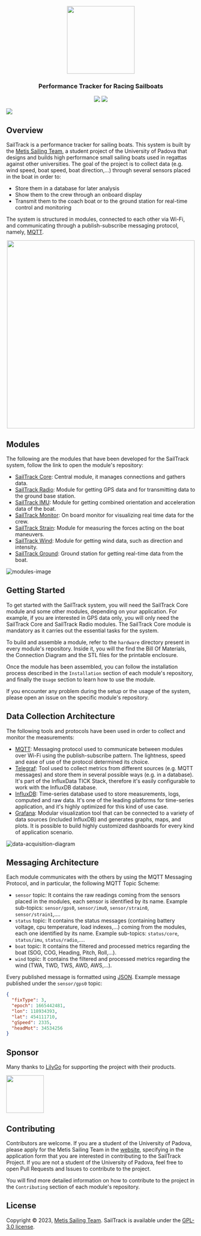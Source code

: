 <p class="readme-header" align="center">
  <img src="assets/sailtrack-logo.svg" width="180">
</p>

<h3 class="readme-header" align="center">Performance Tracker for Racing Sailboats</h3>
<p class="readme-header" align="center">
  <img src="https://img.shields.io/github/license/metisvela/sailtrack">
  <img src="https://img.shields.io/github/stars/metisvela/sailtrack">
</p>

<img src="assets/dashboard-image.png" class="readme-header">

## Overview
SailTrack is a performance tracker for sailing boats.
This system is built by the [Metis Sailing Team](http://metisvela.dii.unipd.it), a student project of the University of Padova that designs and builds high performance small sailing boats used in regattas against other universities.
The goal of the project is to collect data (e.g. wind speed, boat speed, boat direction,...) through several sensors placed in the boat in order to:

* Store them in a database for later analysis
* Show them to the crew through an onboard display
* Transmit them to the coach boat or to the ground station for real-time control and monitoring

The system is structured in modules, connected to each other via Wi-Fi, and communicating through a publish-subscribe messaging protocol, namely, [MQTT](https://mqtt.org).

<p align="center">
  <img src="assets/modules-diagram.svg" width="500">
</p>

## Modules

The following are the modules that have been developed for the SailTrack system, follow the link to open the module's repository:

* [SailTrack Core](https://github.com/metisvela/sailtrack-core): Central module, it manages connections and gathers data.
* [SailTrack Radio](https://github.com/metisvela/sailtrack-radio): Module for getting GPS data and for transmitting data to the ground base station.
* [SailTrack IMU](https://github.com/metisvela/sailtrack-imu): Module for getting combined orientation and acceleration data of the boat.
* [SailTrack Monitor](https://github.com/metisvela/sailtrack-monitor): On board monitor for visualizing real time data for the crew.
* [SailTrack Strain](https://github.com/metisvela/sailtrack-strain): Module for measuring the forces acting on the boat maneuvers.
* [SailTrack Wind](https://github.com/metisvela/sailtrack-wind): Module for getting wind data, such as direction and intensity.
* [SailTrack Ground](https://github.com/metisvela/sailtrack-ground): Ground station for getting real-time data from the boat.

![modules-image](assets/modules-image.jpg)

## Getting Started

To get started with the SailTrack system, you will need the SailTrack Core module and some other modules, depending on your application. For example, if you are interested in GPS data only, you will only need the SailTrack Core and SailTrack Radio modules. The SailTrack Core module is mandatory as it carries out the essential tasks for the system.

To build and assemble a module, refer to the `hardware` directory present in every module's repository. Inside it, you will the find the Bill Of Materials, the Connection Diagram and the STL files for the printable enclosure.

Once the module has been assembled, you can follow the installation process described in the `Installation` section of each module's repository, and finally the `Usage` section to learn how to use the module.

If you encounter any problem during the setup or the usage of the system, please open an issue on the specific module's repository.

## Data Collection Architecture

The following tools and protocols have been used in order to collect and monitor the measurements:

* [MQTT](https://mqtt.org): Messaging protocol used to communicate between modules over Wi-Fi using the publish-subscribe pattern. The lightness, speed and ease of use of the protocol determined its choice.
* [Telegraf](https://www.influxdata.com/time-series-platform/telegraf/): Tool used to collect metrics from different sources (e.g. MQTT messages) and store them in several possible ways (e.g. in a database). It's part of the InfluxData TICK Stack, therefore it's easily configurable to work with the InfluxDB database.
* [InfluxDB](https://www.influxdata.com/products/influxdb/): Time-series database used to store measurements, logs, computed and raw data. It's one of the leading platforms for time-series application, and it's highly optimized for this kind of use case.
* [Grafana](https://grafana.com): Modular visualization tool that can be connected to a variety of data sources (included InfluxDB) and generates graphs, maps, and plots. It is possible to build highly customized dashboards for every kind of application scenario.

![data-acquisition-diagram](assets/data-acquisition-diagram.svg)

## Messaging Architecture

Each module communicates with the others by using the MQTT Messaging Protocol, and in particular, the following MQTT Topic Scheme:

* `sensor` topic: It contains the raw readings coming from the sensors placed in the modules, each sensor is identified by its name. Example sub-topics: `sensor/gps0`, `sensor/imu0`, `sensor/strain0`, `sensor/strain1`,....
* `status` topic: It contains the status messages (containing battery voltage, cpu temperature, load indexes,...) coming from the modules, each one identified by its name. Example sub-topics: `status/core`, `status/imu`, `status/radio`,....
* `boat` topic: It contains the filtered and processed metrics regarding the boat (SOG, COG, Heading, Pitch, Roll,...).
* `wind` topic: It contains the filtered and processed metrics regarding the wind (TWA, TWD, TWS, AWD, AWS,...).

Every published message is formatted using [JSON](https://www.json.org/json-en.html). Example message published under the `sensor/gps0` topic:
```json
{
  "fixType": 3,
  "epoch": 1665442481,
  "lon": 118934393,
  "lat": 454111710,
  "gSpeed": 2335,
  "headMot": 34534256
}
```

## Sponsor

Many thanks to [LilyGo](https://www.lilygo.cc) for supporting the project with their products.

<img src="assets/lilygo-logo.png" height="100">

## Contributing

Contributors are welcome. If you are a student of the University of Padova, please apply for the Metis Sailing Team in the [website](http://metisvela.dii.unipd.it), specifying in the application form that you are interested in contributing to the SailTrack Project. If you are not a student of the University of Padova, feel free to open Pull Requests and Issues to contribute to the project.

You will find more detailed information on how to contribute to the project in the `Contributing` section of each module's repository.

## License

Copyright © 2023, [Metis Sailing Team](https://github.com/metisvela). SailTrack is available under the [GPL-3.0 license](https://www.gnu.org/licenses/gpl-3.0.en.html).
